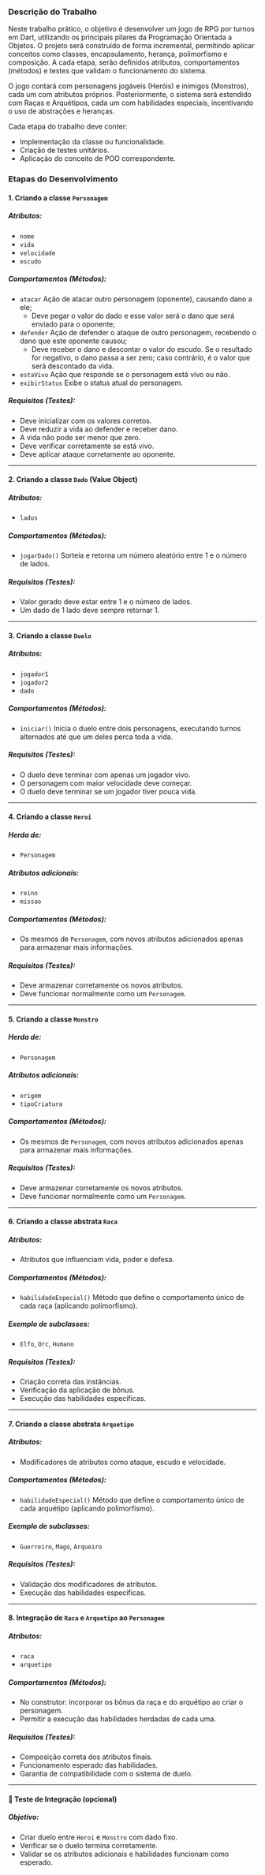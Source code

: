 ### Descrição do Trabalho

Neste trabalho prático, o objetivo é desenvolver um jogo de RPG por turnos em Dart, utilizando os principais pilares da Programação Orientada a Objetos. O projeto será construído de forma incremental, permitindo aplicar conceitos como classes, encapsulamento, herança, polimorfismo e composição. A cada etapa, serão definidos atributos, comportamentos (métodos) e testes que validam o funcionamento do sistema.

O jogo contará com personagens jogáveis (Heróis) e inimigos (Monstros), cada um com atributos próprios. Posteriormente, o sistema será estendido com Raças e Arquétipos, cada um com habilidades especiais, incentivando o uso de abstrações e heranças.

Cada etapa do trabalho deve conter:
- Implementação da classe ou funcionalidade.
- Criação de testes unitários.
- Aplicação do conceito de POO correspondente.

### Etapas do Desenvolvimento

#### 1. Criando a classe `Personagem`

##### Atributos:
- `nome`
- `vida`
- `velocidade`
- `escudo`

##### Comportamentos (Métodos):
- `atacar` Ação de atacar outro personagem (oponente), causando dano a ele;
  - Deve pegar o valor do dado e esse valor será o dano que será enviado para o oponente;
- `defender` Ação de defender o ataque de outro personagem, recebendo o dano que este oponente causou;
  - Deve receber o dano e descontar o valor do escudo. Se o resultado for negativo, o dano passa a ser zero; caso contrário, é o valor que será descontado da vida.
- `estaVivo` Ação que responde se o personagem está vivo ou não.
- `exibirStatus` Exibe o status atual do personagem.

##### Requisitos (Testes):
- Deve inicializar com os valores corretos.
- Deve reduzir a vida ao defender e receber dano.
- A vida não pode ser menor que zero.
- Deve verificar corretamente se está vivo.
- Deve aplicar ataque corretamente ao oponente.

---

#### 2. Criando a classe `Dado` (Value Object)

##### Atributos:
- `lados`

##### Comportamentos (Métodos):
- `jogarDado()` Sorteia e retorna um número aleatório entre 1 e o número de lados.

##### Requisitos (Testes):
- Valor gerado deve estar entre 1 e o número de lados.
- Um dado de 1 lado deve sempre retornar 1.

---

#### 3. Criando a classe `Duelo`

##### Atributos:
- `jogador1`
- `jogador2`
- `dado`

##### Comportamentos (Métodos):
- `iniciar()` Inicia o duelo entre dois personagens, executando turnos alternados até que um deles perca toda a vida.

##### Requisitos (Testes):
- O duelo deve terminar com apenas um jogador vivo.
- O personagem com maior velocidade deve começar.
- O duelo deve terminar se um jogador tiver pouca vida.

---

#### 4. Criando a classe `Heroi`

##### Herda de:
- `Personagem`

##### Atributos adicionais:
- `reino`
- `missao`

##### Comportamentos (Métodos):
- Os mesmos de `Personagem`, com novos atributos adicionados apenas para armazenar mais informações.

##### Requisitos (Testes):
- Deve armazenar corretamente os novos atributos.
- Deve funcionar normalmente como um `Personagem`.

---

#### 5. Criando a classe `Monstro`

##### Herda de:
- `Personagem`

##### Atributos adicionais:
- `origem`
- `tipoCriatura`

##### Comportamentos (Métodos):
- Os mesmos de `Personagem`, com novos atributos adicionados apenas para armazenar mais informações.

##### Requisitos (Testes):
- Deve armazenar corretamente os novos atributos.
- Deve funcionar normalmente como um `Personagem`.

---

#### 6. Criando a classe abstrata `Raca`

##### Atributos:
- Atributos que influenciam vida, poder e defesa.

##### Comportamentos (Métodos):
- `habilidadeEspecial()` Método que define o comportamento único de cada raça (aplicando polimorfismo).

##### Exemplo de subclasses:
- `Elfo`, `Orc`, `Humano`

##### Requisitos (Testes):
- Criação correta das instâncias.
- Verificação da aplicação de bônus.
- Execução das habilidades específicas.

---

#### 7. Criando a classe abstrata `Arquetipo`

##### Atributos:
- Modificadores de atributos como ataque, escudo e velocidade.

##### Comportamentos (Métodos):
- `habilidadeEspecial()` Método que define o comportamento único de cada arquétipo (aplicando polimorfismo).

##### Exemplo de subclasses:
- `Guerreiro`, `Mago`, `Arqueiro`

##### Requisitos (Testes):
- Validação dos modificadores de atributos.
- Execução das habilidades específicas.

---

#### 8. Integração de `Raca` e `Arquetipo` ao `Personagem`

##### Atributos:
- `raca`
- `arquetipo`

##### Comportamentos (Métodos):
- No construtor: incorporar os bônus da raça e do arquétipo ao criar o personagem.
- Permitir a execução das habilidades herdadas de cada uma.

##### Requisitos (Testes):
- Composição correta dos atributos finais.
- Funcionamento esperado das habilidades.
- Garantia de compatibilidade com o sistema de duelo.

---

#### 🧪 Teste de Integração (opcional)

##### Objetivo:
- Criar duelo entre `Heroi` e `Monstro` com dado fixo.
- Verificar se o duelo termina corretamente.
- Validar se os atributos adicionais e habilidades funcionam como esperado.
